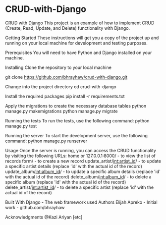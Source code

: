# CRUD-with-Django
CRUD with Django
This project is an example of how to implement CRUD (Create, Read, Update, and Delete) functionality with Django.

Getting Started
These instructions will get you a copy of the project up and running on your local machine for development and testing purposes.

Prerequisites
You will need to have Python and Django installed on your machine.

Installing
Clone the repository to your local machine

git clone https://github.com/bhrayhaw/crud-with-django.git

Change into the project directory
cd crud-with-django

Install the required packages
pip install -r requirements.txt

Apply the migrations to create the necessary database tables
python manage.py makemigrations
python manage.py migrate

Running the tests
To run the tests, use the following command:
python manage.py test

Running the server
To start the development server, use the following command:
python manage.py runserver

Usage
Once the server is running, you can access the CRUD functionality by visiting the following URLs:
home or 127.0.0.1:8000/ - to view the list of records
form/ - to create a new record
update_artist/<int:artist_id>/ - to update a specific artist details (replace 'id' with the actual id of the record)
update_album/<int:album_id>/ - to update a specific album details (replace 'id' with the actual id of the record)
delete_album/<int:album_id>/ - to delete a specific album (replace 'id' with the actual id of the record)
delete_artist/<int:artist_id>/ - to delete a specific artist (replace 'id' with the actual id of the record)

Built With
Django - The web framework used
Authors
Elijah Apreko - Initial work - github.com/bhrayhaw

Acknowledgments
@Kazi Ariyan
[etc]

